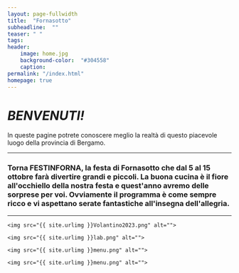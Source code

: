 ```yaml
---
layout: page-fullwidth
title:  "Fornasotto"
subheadline:  ""
teaser: " "
tags:
header:
    image: home.jpg
    background-color:  "#304558"
    caption: 
permalink: "/index.html"
homepage: true    
---
```


# ***BENVENUTI!***

In queste pagine potrete conoscere meglio la realtà di questo piacevole luogo della provincia di Bergamo.

-------------------------------------------------
### Torna FESTINFORNA, la festa di Fornasotto che dal 5 al 15 ottobre farà divertire grandi e piccoli. La buona cucina è il fiore all'occhiello della nostra festa e quest'anno avremo delle sorprese per voi. Ovviamente il programma è come sempre ricco e vi aspettano serate fantastiche all'insegna dell'allegria.
-------------------------------------------------


<div class="row">
    
    <img src="{{ site.urlimg }}Volantino2023.png" alt="">
    
</div><!-- /.row -->

<div class="row">
    
    <img src="{{ site.urlimg }}lab.png" alt="">
    
</div><!-- /.row -->


<div class="row">
    
    <img src="{{ site.urlimg }}menu.png" alt="">
    
</div><!-- /.row -->

<div class="row">
    
    <img src="{{ site.urlimg }}menu.png" alt="">
    
</div><!-- /.row -->


